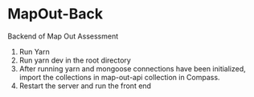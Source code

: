 # MapOut-Back
Backend of Map Out Assessment

1. Run Yarn
2. Run yarn dev in the root directory
3. After running yarn and mongoose connections have been initialized, import the collections in map-out-api collection in Compass.
4. Restart the server and run the front end
